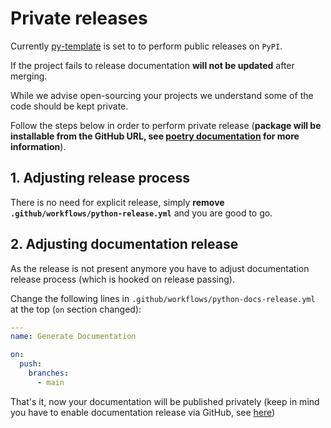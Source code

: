 # Private releases

Currently [py-template](https://github.com/inovintell/py-template) is set to
to perform public releases on `PyPI`.

If the project fails to release documentation __will not be updated__
after merging.

While we advise open-sourcing your projects we understand some of the code
should be kept private.

Follow the steps below in order to perform private release (__package
will be installable from the GitHub URL, see
[poetry documentation](https://python-poetry.org/docs/dependency-specification/#git-dependencies)
for more information__).

## 1. Adjusting release process

There is no need for explicit release, simply __remove
`.github/workflows/python-release.yml`__ and you are good to go.

## 2. Adjusting documentation release

As the release is not present anymore you have to adjust documentation
release process (which is hooked on release passing).

Change the following lines in `.github/workflows/python-docs-release.yml`
at the top (`on` section changed):

```yaml
---
name: Generate Documentation

on:
  push:
    branches:
      - main
```

That's it, now your documentation will be published privately (keep in mind
you have to enable documentation release via GitHub, see
[here](https://docs.github.com/en/pages/quickstart))

